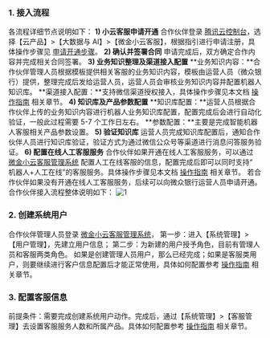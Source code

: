 ### 1. 接入流程
各流程详细节点说明如下：
**1) 小云客服申请开通**
合作伙伴登录 [腾讯云控制台](https://console.cloud.tencent.com/)，选择【云产品】>【大数据与 AI】>【微金小云客服】，根据指引进行申请注册，具体操作步骤见 [申请开通步骤](https://cloud.tencent.com/document/product/401/4284)。
**2)	确认并签署合同**
申请完成后，双方确定合作内容并完成相关合同签署。
**3)	业务知识整理及渠道接入配置**
**业务知识内容：**合作伙伴管理人员根据模板提供相关客服的业务知识内容，模板由运营人员（微众银行）提供，整理完成后发给运营人员，运营人员会审核业务知识内容并配置机器人知识库。
**渠道接入配置：**支持微信渠道授权接入，具体操作步骤见本文档 [操作指南](https://cloud.tencent.com/document/product/401/4285) 相关章节。
**4)	知识库及产品参数配置**
**知识库配置：**运营人员根据合作伙伴上传的业务知识内容进行机器人业务知识库配置，配置完成后会进行自动化验证，一般此过程需要 5-7 个工作日左右。
**参数配置：**主要是完成智能机器人客服相关产品参数设置。
**5)	验证知识库**
运营人员完成知识库配置后，通知合作伙伴人员进行知识库验证，验证方式为通过微信公众号等渠道进行消息问答服务验证。
**6)	配置在线人工客服服务**
合作伙伴如果开通在线人工客服服务，可以通过 [微金小云客服管理系统](https://ics.webank.com) 配置人工在线客服的信息，配置完成后即可以同时支持“ 机器人+人工在线”的客服服务。具体操作步骤见本文档 [操作指南](https://cloud.tencent.com/document/product/401/4285) 相关章节。
若合作伙伴如果没有开通在线人工客服服务，后续可以向微众银行运营人员申请开通。
合作伙伴接入流程整体说明如下：
![1](https://mccdn.qcloud.com/static/img/df2709f854fb632c2aee1d0388991de9/icsflow1.jpg)
### 2. 创建系统用户
合作伙伴管理人员登录 [微金小云客服管理系统](https://ics.webank.com)，
第一步：进入【系统管理】>【用户管理】，先建立用户信息；
第二步：为新建的用户授予角色，目前有管理人员和客服两类角色。
如果是创建管理人员用户，那么已经完成；如果是客服类用户，则要继续进行客户信息配置后才能正常使用，具体如何配置参考 [操作指南](https://cloud.tencent.com/document/product/401/4285) 相关章节。

### 3. 配置客服信息
前提条件：需要完成创建系统用户动作。完成后，通过【系统管理】>【客服管理】去设置客服服务人数和所属产品。具体如何配置参考 [操作指南](https://cloud.tencent.com/document/product/401/4285) 相关章节。